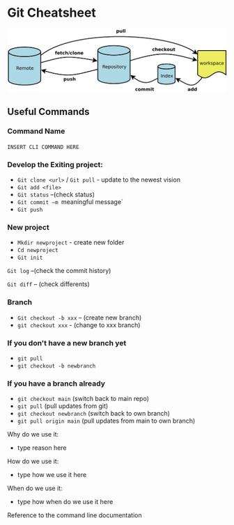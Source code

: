 # Git Cheatsheet

![Git](./git1.png)

## Useful Commands

### Command Name

`INSERT CLI COMMAND HERE`

### Develop the Exiting project:

- `Git clone <url>` / `Git pull` - update to the newest vision
- `Git add <file>`
- `Git status` –(check status)
- `Git commit –m `meaningful message`
- `Git push`

### New project

- `Mkdir newproject` - create new folder
- `Cd newproject`
- `Git init`

`Git log` –(check the commit history)

`Git diff` – (check differents)

### Branch

- `Git checkout -b xxx` – (create new branch)
- `git checkout xxx` - (change to xxx branch)

### If you don't have a new branch yet

- `git pull`
- `git checkout -b newbranch`

### If you have a branch already

- `git checkout main` (switch back to main repo)
- `git pull` (pull updates from git)
- `git checkout newbranch` (switch back to own branch)
- `git pull origin main` (pull updates from main to own branch)

Why do we use it:

- type reason here

How do we use it:

- type how we use it here

When do we use it:

- type how when do we use it here

Reference to the command line documentation
